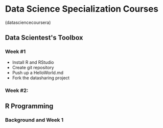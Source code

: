 # Data Science Specialization Courses
(datasciencecoursera)

## Data Scientest's Toolbox
### Week #1
* Install R and RStudio
* Create git repository
* Push up a HelloWorld.md
* Fork the datasharing project

### Week #2:

## R Programming
### Background and Week 1
